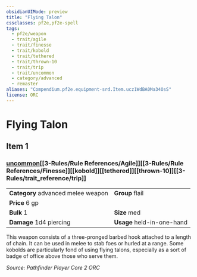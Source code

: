 ```yaml
---
obsidianUIMode: preview
title: "Flying Talon"
cssclasses: pf2e,pf2e-spell
tags:
  - pf2e/weapon
  - trait/agile
  - trait/finesse
  - trait/kobold
  - trait/tethered
  - trait/thrown-10
  - trait/trip
  - trait/uncommon
  - category/advanced
  - remaster
aliases: "Compendium.pf2e.equipment-srd.Item.ucz1WdBA0Ma34OsS"
license: ORC
---
```

# Flying Talon
## Item 1
### [uncommon](uncommon.md "Uncommon Rarity Trait")[[3-Rules/Rule References/Agile]][[3-Rules/Rule References/Finesse]][[kobold]][[tethered]][[thrown-10]][[3-Rules/trait_reference/trip]]

|  |  |
| -- | -- |
| **Category** advanced melee weapon | **Group** flail |
| **Price** 6 gp |  |
| **Bulk** 1 | **Size** med |
| **Damage** 1d4 piercing  | **Usage** held-in-one-hand |



This weapon consists of a three-pronged barbed hook attached to a length of chain. It can be used in melee to stab foes or hurled at a range. Some kobolds are particularly fond of using flying talons, especially as a sort of badge of office above those who serve them.

*Source: Pathfinder Player Core 2*
*ORC*